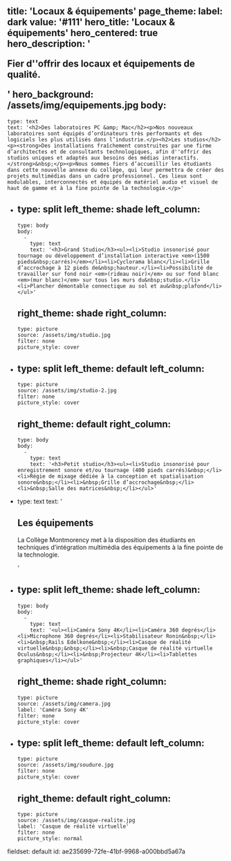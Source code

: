 title: 'Locaux & équipements'
page_theme:
  label: dark
  value: '#111'
hero_title: 'Locaux & équipements'
hero_centered: true
hero_description: '<p>Fier d''offrir des locaux et équipements de qualité.</p>'
hero_background: /assets/img/equipements.jpg
body:
  -
    type: text
    text: '<h2>Des laboratoires PC &amp; Mac</h2><p>Nos nouveaux laboratoires sont équipés d’ordinateurs très performants et des logiciels les plus utilisés dans l’industrie.</p><h2>Les studios</h2><p><strong>Des installations fraîchement construites par une firme d’architectes et de consultants technologiques, afin d''offrir des studios uniques et adaptés aux besoins des médias interactifs.</strong>&nbsp;</p><p>Nous sommes fiers d’accueillir les étudiants dans cette nouvelle annexe du collège, qui leur permettra de créer des projets multimédias dans un cadre professionnel. Ces lieux sont modulables, interconnectés et équipés de matériel audio et visuel de haut de gamme et à la fine pointe de la technologie.</p>'
  -
    type: split
    left_theme: shade
    left_column:
      -
        type: body
        body:
          -
            type: text
            text: '<h3>Grand Studio</h3><ul><li>Studio insonorisé pour tournage ou développement d’installation interactive <em>(1500 pieds&nbsp;carrés)</em></li><li>Cyclorama blanc</li><li>Grille d’accrochage à 12 pieds de&nbsp;hauteur.</li><li>Possibilité de travailler sur fond noir <em>(rideau noir)</em> ou sur fond blanc <em>(mur blanc)</em> sur tous les murs du&nbsp;studio.</li><li>Plancher démontable connectique au sol et au&nbsp;plafond</li></ul>'
    right_theme: shade
    right_column:
      -
        type: picture
        source: /assets/img/studio.jpg
        filter: none
        picture_style: cover
  -
    type: split
    left_theme: default
    left_column:
      -
        type: picture
        source: /assets/img/studio-2.jpg
        filter: none
        picture_style: cover
    right_theme: default
    right_column:
      -
        type: body
        body:
          -
            type: text
            text: '<h3>Petit studio</h3><ul><li>Studio insonorisé pour enregistrement sonore et/ou tournage (400 pieds carrés)&nbsp;</li><li>Régie de mixage dédiée à la conception et spatialisation sonore&nbsp;</li><li>&nbsp;Grille d’accrochage&nbsp;</li><li>&nbsp;Salle des matrices&nbsp;</li></ul>'
  -
    type: text
    text: '<h2>Les équipements</h2><p>La Collège Montmorency met à la disposition des étudiants en techniques d’intégration multimédia des équipements à la fine pointe de la technologie.</p>'
  -
    type: split
    left_theme: shade
    left_column:
      -
        type: body
        body:
          -
            type: text
            text: '<ul><li>Caméra Sony 4K</li><li>Caméra 360 degrés</li><li>Microphone 360 degrés</li><li>Stabilisateur Ronin&nbsp;</li><li>&nbsp;Rails Edelkone&nbsp;</li><li>Casque de réalité virtuelle&nbsp;&nbsp;</li><li>&nbsp;Casque de réalité virtuelle Oculus&nbsp;</li><li>&nbsp;Projecteur 4K</li><li>Tablettes graphiques</li></ul>'
    right_theme: shade
    right_column:
      -
        type: picture
        source: /assets/img/camera.jpg
        label: 'Caméra Sony 4K'
        filter: none
        picture_style: cover
  -
    type: split
    left_theme: default
    left_column:
      -
        type: picture
        source: /assets/img/soudure.jpg
        filter: none
        picture_style: cover
    right_theme: default
    right_column:
      -
        type: picture
        source: /assets/img/casque-realite.jpg
        label: 'Casque de réalité virtuelle'
        filter: none
        picture_style: normal
fieldset: default
id: ae235699-72fe-41bf-9968-a000bbd5a67a
